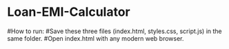 # Loan-EMI-Calculator


#How to run:
#Save these three files (index.html, styles.css, script.js) in the same folder.
#Open index.html with any modern web browser.
